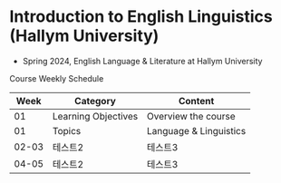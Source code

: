 # Introduction to English Linguistics (Hallym University)
- Spring 2024, English Language & Literature at Hallym University


Course Weekly Schedule

|Week|Category|Content|
|------|---|---|
|01|Learning Objectives|Overview the course|
|01   |Topics| Language & Linguistics|
|02-03|테스트2|테스트3|
|04-05|테스트2|테스트3|
  

